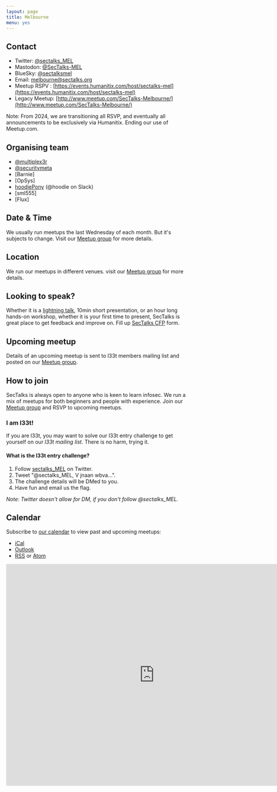 ```yaml
---
layout: page
title: Melbourne
menu: yes
---
```


## Contact 

* Twitter: [@sectalks_MEL](https://twitter.com/sectalks_MEL)
* Mastodon: [@SecTalks-MEL](https://infosec.exchange/@SecTalksMEL)
* BlueSky: [@sectalksmel](https://bsky.app/profile/sectalksmel.bsky.social)
* Email: [melbourne@sectalks.org](mailto:melbourne@sectalks.org)
* Meetup RSPV : [https://events.humanitix.com/host/sectalks-mel](https://events.humanitix.com/host/sectalks-mel)
* Legacy Meetup: [http://www.meetup.com/SecTalks-Melbourne/](http://www.meetup.com/SecTalks-Melbourne/)

Note: From 2024, we are transitioning all RSVP, and eventually all announcements to be exclusively via Humanitix. Ending our use of Meetup.com.

## Organising team 

* [@multiplex3r](https://twitter.com/multiplex3r) 
* [@securitymeta](https://twitter.com/securitymeta_) 
* [Barnie]
* [OpSys]
* [hoodiePony](https://infosec.exchange/@hoodiePony) (@hoodie on Slack)
* [sml555]
* [Flux]

## Date & Time 

We usually run meetups the last Wednesday of each month. But it's subjects to change. Visit our [Meetup group](http://www.meetup.com/SecTalks-Melbourne/) for more details.

## Location 

We run our meetups in different venues. visit our [Meetup group](http://www.meetup.com/SecTalks-Melbourne/) for more details.

## Looking to speak?

Whether it is a [lightning talk](https://en.wikipedia.org/wiki/Lightning_talk), 10min short presentation, or an hour long hands-on workshop, whether it is your first time to present, SecTalks is great place to get feedback and improve on.
Fill up [SecTalks CFP](http://j.mp/sectalkscfp) form.

## Upcoming meetup 

Details of an upcoming meetup is sent to l33t members mailing list 
and posted on our [Meetup group](http://www.meetup.com/SecTalks-Melbourne/).

## How to join

SecTalks is always open to anyone who is keen to learn infosec.
We run a mix of meetups for both beginners and people with experience.
Join our [Meetup group](http://www.meetup.com/SecTalks-Melbourne/) and
RSVP to upcoming meetups. 

### I am l33t!

If you are l33t, you may want
to solve our l33t entry challenge to get yourself
on our *l33t mailing list*. There is no harm, trying it.

#### What is the l33t entry challenge?

1. Follow [sectalks_MEL](https://twitter.com/sectalks_MEL) on Twitter.
1. Tweet "@sectalks_MEL, V jnaan wbva...".
1. The challenge details will be DMed to you.
1. Have fun and email us the flag.

*Note: Twitter doesn't allow for DM, if you don't follow @sectalks_MEL.*

## Calendar

Subscribe to [our calendar](http://www.meetup.com/SecTalks-Melbourne/events/) to view past and upcoming meetups:

* [iCal](webcal://www.meetup.com/SecTalks-Melbourne/events/ical/)
* [Outlook](http://www.meetup.com/SecTalks-Melbourne/events/ical/)
* [RSS](http://www.meetup.com/SecTalks-Melbourne/events/rss/) or [Atom](http://www.meetup.com/SecTalks-Melbourne/events/atom/)

<iframe src="https://calendar.google.com/calendar/b/3/embed?height=600&amp;wkst=1&amp;bgcolor=%23FFFFFF&amp;src=heglqomaov6j562l4d0v7qu60i1hin7e%40import.calendar.google.com&amp;color=%23711616&amp;ctz=Australia%2FMelbourne" style="border-width:0" width="800" height="600" frameborder="0" scrolling="no"></iframe>
